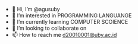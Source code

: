 - 👋 Hi, I’m @agusuby
- 👀 I’m interested in PROGRAMMING LANGUANGE
- 🌱 I’m currently learning COMPUTER SCOIENCE
- 💞️ I’m looking to collaborate on 
- 📫 How to reach me d20010001@uby.ac.id

<!---
agusuby/agusuby is a ✨ special ✨ repository because its `README.md` (this file) appears on your GitHub profile.
You can click the Preview link to take a look at your changes.
--->
